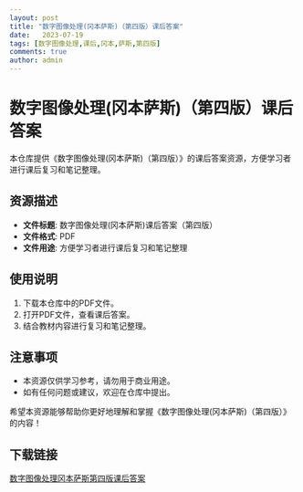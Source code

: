 ```yaml
---
layout: post
title: "数字图像处理(冈本萨斯)（第四版）课后答案"
date:   2023-07-19
tags: [数字图像处理,课后,冈本,萨斯,第四版]
comments: true
author: admin
---
```

# 数字图像处理(冈本萨斯)（第四版）课后答案

本仓库提供《数字图像处理(冈本萨斯)（第四版）》的课后答案资源，方便学习者进行课后复习和笔记整理。

## 资源描述

- **文件标题**: 数字图像处理(冈本萨斯)课后答案（第四版）
- **文件格式**: PDF
- **文件用途**: 方便学习者进行课后复习和笔记整理

## 使用说明

1. 下载本仓库中的PDF文件。
2. 打开PDF文件，查看课后答案。
3. 结合教材内容进行复习和笔记整理。

## 注意事项

- 本资源仅供学习参考，请勿用于商业用途。
- 如有任何问题或建议，欢迎在仓库中提出。

希望本资源能够帮助你更好地理解和掌握《数字图像处理(冈本萨斯)（第四版）》的内容！

## 下载链接

[数字图像处理冈本萨斯第四版课后答案](https://pan.quark.cn/s/d7b2e98fc7ff)